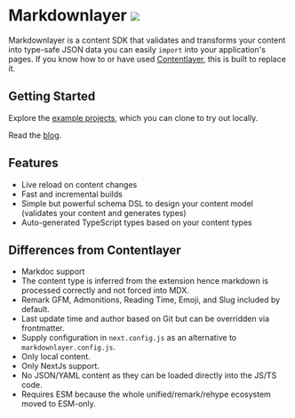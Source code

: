 # Markdownlayer [![](https://badgen.net/npm/v/markdownlayer)](https://www.npmjs.com/package/markdownlayer)

Markdownlayer is a content SDK that validates and transforms your content into type-safe JSON data you can easily `import` into your application's pages. If you know how to or have used [Contentlayer](https://github.com/contentlayerdev/contentlayer), this is built to replace it.

## Getting Started

Explore the [example projects](/examples), which you can clone to try out locally.

Read the [blog](https://maxwellweru.com/blog/2024/03/replacing-contentlayer-with-markdownlayer).

## Features

- Live reload on content changes
- Fast and incremental builds
- Simple but powerful schema DSL to design your content model (validates your content and generates types)
- Auto-generated TypeScript types based on your content types

## Differences from Contentlayer

- Markdoc support
- The content type is inferred from the extension hence markdown is processed correctly and not forced into MDX.
- Remark GFM, Admonitions, Reading Time, Emoji, and Slug included by default.
- Last update time and author based on Git but can be overridden via frontmatter.
- Supply configuration in `next.config.js` as an alternative to `markdownlayer.config.js`.
- Only local content.
- Only NextJs support.
- No JSON/YAML content as they can be loaded directly into the JS/TS code.
- Requires ESM because the whole unified/remark/rehype ecosystem moved to ESM-only.
